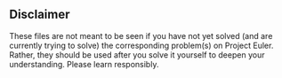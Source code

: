## Disclaimer <br>

These files are not meant to be seen if you have not yet solved (and are currently trying to solve) the corresponding problem(s) on Project Euler. Rather, they should be used after you solve it yourself to deepen your understanding. Please learn responsibly.
